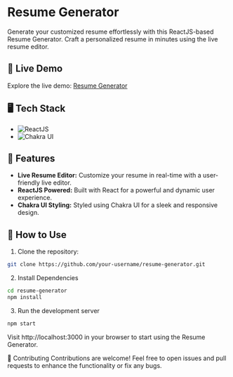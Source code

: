 # Resume Generator

Generate your customized resume effortlessly with this ReactJS-based Resume Generator. Craft a personalized resume in minutes using the live resume editor.

## 🚀 Live Demo

Explore the live demo: [Resume Generator](https://resume-generator-two.vercel.app/)

## 🖥️ Tech Stack

- ![ReactJS](https://img.shields.io/badge/React-20232A?style=for-the-badge&logo=react&logoColor=61DAFB)
- ![Chakra UI](https://img.shields.io/badge/Chakra--UI-319795?style=for-the-badge&logo=chakra-ui&logoColor=white)

## 🌟 Features

- **Live Resume Editor:** Customize your resume in real-time with a user-friendly live editor.
- **ReactJS Powered:** Built with React for a powerful and dynamic user experience.
- **Chakra UI Styling:** Styled using Chakra UI for a sleek and responsive design.

## 📄 How to Use

1. Clone the repository:

```bash
git clone https://github.com/your-username/resume-generator.git
```

2. Install Dependencies

```bash 
cd resume-generator
npm install
```

3. Run the development server

```bash
npm start
```

Visit http://localhost:3000 in your browser to start using the Resume Generator.

🤝 Contributing
Contributions are welcome! Feel free to open issues and pull requests to enhance the functionality or fix any bugs.